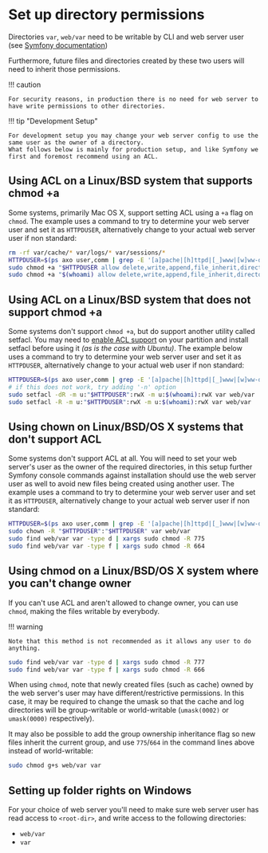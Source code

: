 # Set up directory permissions

Directories `var`, `web/var` need to be writable by CLI and web server user
(see [Symfony documentation](http://symfony.com/doc/3.4/setup/file_permissions.html))

Furthermore, future files and directories created by these two users will need to inherit those permissions.

!!! caution

    For security reasons, in production there is no need for web server to have write permissions to other directories.

!!! tip "Development Setup"

    For development setup you may change your web server config to use the same user as the owner of a directory.
    What follows below is mainly for production setup, and like Symfony we first and foremost recommend using an ACL.

## Using ACL on a Linux/BSD system that supports chmod +a

Some systems, primarily Mac OS X, support setting ACL using a `+a` flag on `chmod`. The example uses a command to
try to determine your web server user and set it as `HTTPDUSER`, alternatively change to your actual web server
user if non standard:

```bash
rm -rf var/cache/* var/logs/* var/sessions/*
HTTPDUSER=$(ps axo user,comm | grep -E '[a]pache|[h]ttpd|[_]www|[w]ww-data|[n]ginx' | grep -v root | head -1 | cut -d\  -f1)
sudo chmod +a "$HTTPDUSER allow delete,write,append,file_inherit,directory_inherit" var web/var
sudo chmod +a "$(whoami) allow delete,write,append,file_inherit,directory_inherit" var web/var
```

## Using ACL on a Linux/BSD system that does not support chmod +a

Some systems don't support `chmod +a`, but do support another utility called setfacl. You may need to
[enable ACL support](https://help.ubuntu.com/community/FilePermissionsACLs) on your partition and install setfacl
before using it *(as is the case with Ubuntu)*. The example below uses a command to try to determine
your web server user and set it as `HTTPDUSER`, alternatively change to your actual web user if non standard:

```bash
HTTPDUSER=$(ps axo user,comm | grep -E '[a]pache|[h]ttpd|[_]www|[w]ww-data|[n]ginx' | grep -v root | head -1 | cut -d\  -f1)
# if this does not work, try adding '-n' option
sudo setfacl -dR -m u:"$HTTPDUSER":rwX -m u:$(whoami):rwX var web/var
sudo setfacl -R -m u:"$HTTPDUSER":rwX -m u:$(whoami):rwX var web/var
```

## Using chown on Linux/BSD/OS X systems that don't support ACL

Some systems don't support ACL at all. You will need to set your web server's user as the owner of the required
directories, in this setup further Symfony console commands against installation should use the web server user
as well to avoid new files being created using another user. The example uses a command to try to determine your
web server user and set it as `HTTPDUSER`, alternatively change to your actual web server user if non standard:

```bash
HTTPDUSER=$(ps axo user,comm | grep -E '[a]pache|[h]ttpd|[_]www|[w]ww-data|[n]ginx' | grep -v root | head -1 | cut -d\  -f1)
sudo chown -R "$HTTPDUSER":"$HTTPDUSER" var web/var
sudo find web/var var -type d | xargs sudo chmod -R 775
sudo find web/var var -type f | xargs sudo chmod -R 664
```

## Using chmod on a Linux/BSD/OS X system where you can't change owner

If you can't use ACL and aren't allowed to change owner, you can use `chmod`, making the files writable by everybody.

!!! warning

    Note that this method is not recommended as it allows any user to do anything.

```bash
sudo find web/var var -type d | xargs sudo chmod -R 777
sudo find web/var var -type f | xargs sudo chmod -R 666
```

When using `chmod`, note that newly created files (such as cache) owned by the web server's user may have different/restrictive permissions.
In this case, it may be required to change the umask so that the cache and log directories will be group-writable or world-writable (`umask(0002)` or `umask(0000)` respectively).

It may also be possible to add the group ownership inheritance flag so new files inherit the current group, and use `775`/`664` in the command lines above instead of world-writable:

```bash
sudo chmod g+s web/var var
```

## Setting up folder rights on Windows

For your choice of web server you'll need to make sure web server user has read access to `<root-dir>`, and
write access to the following directories:
- `web/var`
- `var`

